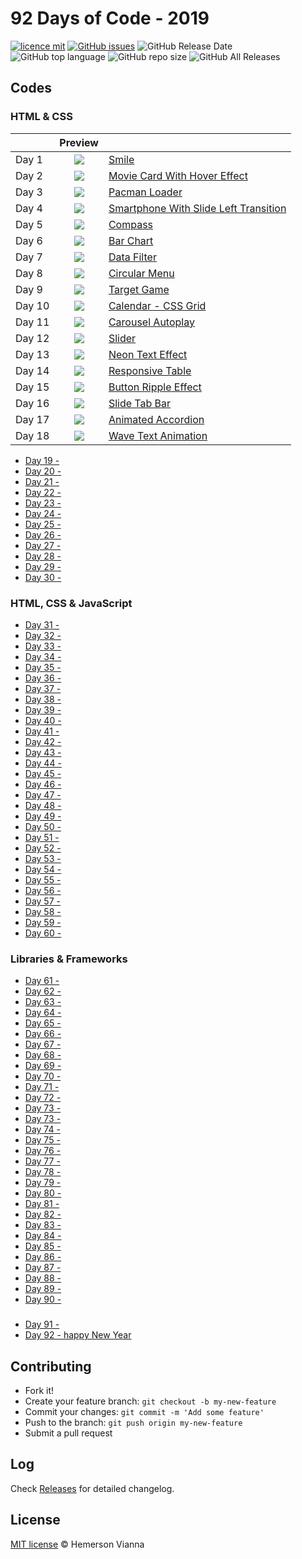 # 92 Days of Code - 2019

[![licence mit](https://img.shields.io/badge/license-MIT-blue.svg?style=flat-square)](http://hemersonvianna.mit-license.org/)
[![GitHub issues](https://img.shields.io/github/issues/hemersonvianna/daysofcode.svg)](https://github.com/hemersonvianna/daysofcode/issues)
![GitHub Release Date](https://img.shields.io/github/release-date/hemersonvianna/daysofcode.svg)
![GitHub top language](https://img.shields.io/github/languages/top/hemersonvianna/daysofcode.svg)
![GitHub repo size](https://img.shields.io/github/repo-size/hemersonvianna/daysofcode.svg)
![GitHub All Releases](https://img.shields.io/github/downloads/hemersonvianna/daysofcode/total.svg)

## Codes

### HTML & CSS

|| Preview ||
|:-------------- |:--------------:| :--------------|
|Day 1 | ![](?v=4&s=100) | [Smile](./day-1/) |
|Day 2 | ![](?v=4&s=100) | [Movie Card With Hover Effect](./day-2/) |
|Day 3 | ![](?v=4&s=100) | [Pacman Loader](./day-3/)
|Day 4 | ![](?v=4&s=100) | [Smartphone With Slide Left Transition](./day-4/)
|Day 5 | ![](?v=4&s=100) | [Compass](./day-5/)
|Day 6 | ![](?v=4&s=100) | [Bar Chart](./day-6/)
|Day 7 | ![](?v=4&s=100) | [Data Filter](./day-7/)
|Day 8 | ![](?v=4&s=100) | [Circular Menu](./day-8/)
|Day 9 | ![](?v=4&s=100) | [Target Game](./day-9/)
|Day 10 | ![](?v=4&s=100) | [Calendar - CSS Grid](./day-10/)
|Day 11 | ![](?v=4&s=100) | [Carousel Autoplay](./day-11/)
|Day 12 | ![](?v=4&s=100) | [Slider](./day-12/)
|Day 13 | ![](?v=4&s=100) | [Neon Text Effect](./day-13/)
|Day 14 | ![](?v=4&s=100) | [Responsive Table](./day-14/)
|Day 15 | ![](?v=4&s=100) | [Button Ripple Effect](./day-15/)
|Day 16 | ![](?v=4&s=100) | [Slide Tab Bar](./day-16/)
|Day 17 | ![](?v=4&s=100) | [Animated Accordion](./day-17/)
|Day 18 | ![](?v=4&s=100) | [Wave Text Animation](./day-18/)

- [Day 19 - ](./day-19/)
- [Day 20 - ](./day-20/)
- [Day 21 - ](./day-21/)
- [Day 22 - ](./day-22/)
- [Day 23 - ](./day-23/)
- [Day 24 - ](./day-24/)
- [Day 25 - ](./day-25/)
- [Day 26 - ](./day-26/)
- [Day 27 - ](./day-27/)
- [Day 28 - ](./day-28/)
- [Day 29 - ](./day-29/)
- [Day 30 - ](./day-30/)

### HTML, CSS & JavaScript

- [Day 31 - ](./day-31/)
- [Day 32 - ](./day-32/)
- [Day 33 - ](./day-33/)
- [Day 34 - ](./day-34/)
- [Day 35 - ](./day-35/)
- [Day 36 - ](./day-36/)
- [Day 37 - ](./day-37/)
- [Day 38 - ](./day-38/)
- [Day 39 - ](./day-39/)
- [Day 40 - ](./day-40/)
- [Day 41 - ](./day-41/)
- [Day 42 - ](./day-42/)
- [Day 43 - ](./day-43/)
- [Day 44 - ](./day-44/)
- [Day 45 - ](./day-45/)
- [Day 46 - ](./day-46/)
- [Day 47 - ](./day-47/)
- [Day 48 - ](./day-48/)
- [Day 49 - ](./day-49/)
- [Day 50 - ](./day-50/)
- [Day 51 - ](./day-51/)
- [Day 52 - ](./day-52/)
- [Day 53 - ](./day-53/)
- [Day 54 - ](./day-54/)
- [Day 55 - ](./day-55/)
- [Day 56 - ](./day-56/)
- [Day 57 - ](./day-57/)
- [Day 58 - ](./day-58/)
- [Day 59 - ](./day-59/)
- [Day 60 - ](./day-60/)

### Libraries & Frameworks

- [Day 61 - ](./day-61/)
- [Day 62 - ](./day-62/)
- [Day 63 - ](./day-63/)
- [Day 64 - ](./day-64/)
- [Day 65 - ](./day-65/)
- [Day 66 - ](./day-66/)
- [Day 67 - ](./day-67/)
- [Day 68 - ](./day-68/)
- [Day 69 - ](./day-69/)
- [Day 70 - ](./day-70/)
- [Day 71 - ](./day-71/)
- [Day 72 - ](./day-72/)
- [Day 73 - ](./day-73/)
- [Day 73 - ](./day-73/)
- [Day 74 - ](./day-74/)
- [Day 75 - ](./day-75/)
- [Day 76 - ](./day-76/)
- [Day 77 - ](./day-77/)
- [Day 78 - ](./day-78/)
- [Day 79 - ](./day-79/)
- [Day 80 - ](./day-80/)
- [Day 81 - ](./day-81/)
- [Day 82 - ](./day-82/)
- [Day 83 - ](./day-83/)
- [Day 84 - ](./day-84/)
- [Day 85 - ](./day-85/)
- [Day 86 - ](./day-86/)
- [Day 87 - ](./day-87/)
- [Day 88 - ](./day-88/)
- [Day 89 - ](./day-89/)
- [Day 90 - ](./day-90/)

### 

- [Day 91 - ](./day-91/)
- [Day 92 - happy New Year](./day-92/)


## Contributing

- Fork it!
- Create your feature branch: `git checkout -b my-new-feature`
- Commit your changes: `git commit -m 'Add some feature'`
- Push to the branch: `git push origin my-new-feature`
- Submit a pull request

## Log

Check [Releases](https://github.com/hemersonvianna/daysofcode/releases) for detailed changelog.

## License

[MIT license](http://hemersonvianna.mit-license.org/) © Hemerson Vianna
